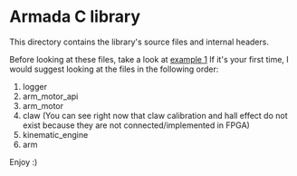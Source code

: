 # Armada C library

This directory contains the library's source files and internal headers.

Before looking at these files, take a look at [example 1](/examples/example1/main.c)
If it's your first time, I would suggest looking at the files in the following order:

1. logger
2. arm_motor_api
3. arm_motor
4. claw (You can see right now that claw calibration and hall effect do not exist because they are not connected/implemented in FPGA)
5. kinematic_engine
6. arm

Enjoy :)
